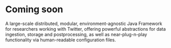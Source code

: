 # Coming soon

A large-scale distributed, modular, environment-agnostic Java Framework for researchers working with Twitter, offering powerful abstractions for data ingestion, storage and postprocessing, as well as near-plug-n-play functionality via human-readable configuration files.

